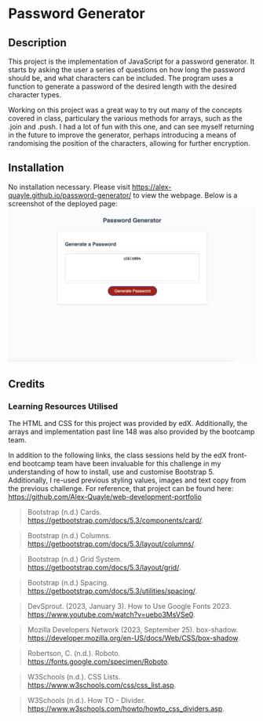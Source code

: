 # Password Generator

## Description

This project is the implementation of JavaScript for a password generator. It starts by asking the user a series of questions on how long the password should be, and what characters can be included. The program uses a function to generate a password of the desired length with the desired character types.

Working on this project was a great way to try out many of the concepts covered in class, particulary the various methods for arrays, such as the .join and .push. I had a lot of fun with this one, and can see myself returning in the future to improve the generator, perhaps introducing a means of randomising the position of the characters, allowing for further encryption.

## Installation

No installation necessary. Please visit https://alex-quayle.github.io/password-generator/ to view the webpage. Below is a screenshot of the deployed page:
![A screenshot of the password generator.](./images/generator-shot.png "Password Generator")

## Credits

### Learning Resources Utilised

The HTML and CSS for this project was provided by edX. Additionally, the arrays and implementation past line 148 was also provided by the bootcamp team.

In addition to the following links, the class sessions held by the edX front-end bootcamp team have been invaluable for this challenge in my understanding of how to install, use and customise Bootstrap 5. Additionally, I re-used previous styling values, images and text copy from the previous challenge. For reference, that project can be found here: https://github.com/Alex-Quayle/web-development-portfolio

> Bootstrap (n.d.) Cards. https://getbootstrap.com/docs/5.3/components/card/.

> Bootstrap (n.d.) Columns. https://getbootstrap.com/docs/5.3/layout/columns/.

> Bootstrap (n.d.) Grid System. https://getbootstrap.com/docs/5.3/layout/grid/.

> Bootstrap (n.d.) Spacing. https://getbootstrap.com/docs/5.3/utilities/spacing/.

> DevSprout. (2023, January 3). How to Use Google Fonts 2023. https://www.youtube.com/watch?v=uebo3MsVSe0.

> Mozilla Developers Network (2023, September 25). box-shadow. https://developer.mozilla.org/en-US/docs/Web/CSS/box-shadow.

> Robertson, C. (n.d.). Roboto. https://fonts.google.com/specimen/Roboto.

> W3Schools (n.d.). CSS Lists. https://www.w3schools.com/css/css_list.asp.

> W3Schools (n.d.). How TO - Divider. https://www.w3schools.com/howto/howto_css_dividers.asp.
